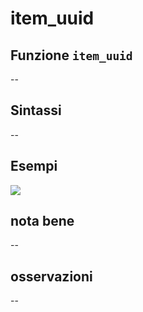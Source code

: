 # item\_uuid

## Funzione `item_uuid`

--

## Sintassi

--

## Esempi

![](https://github.com/pigreco/HfcQGIS/tree/852bbb62a0d5b7739914d4de0ea5b1ebbb5d81d1/img/variabili/item_uuid/item_uuid1.png)

## nota bene

--

## osservazioni

--

